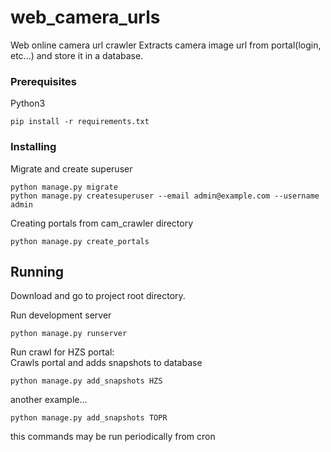 # web_camera_urls

Web online camera url crawler
Extracts camera image url from portal(login, etc...) and store it in a database.

### Prerequisites

Python3

```
pip install -r requirements.txt
```

### Installing

Migrate and create superuser

```
python manage.py migrate
python manage.py createsuperuser --email admin@example.com --username admin
```

Creating portals from cam_crawler directory

```
python manage.py create_portals
```

## Running

Download and go to project root directory.  

Run development server
```
python manage.py runserver
```

Run crawl for HZS portal:  
Crawls portal and adds snapshots to database  
```
python manage.py add_snapshots HZS
```
another example...  
```
python manage.py add_snapshots TOPR
```
this commands may be run periodically from cron

